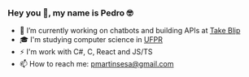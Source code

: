 ### Hey you 👋, my name is Pedro 🤓
- 🔭 I’m currently working on chatbots and building APIs at [Take Blip](https://github.com/takenet)
- 🎓 I'm studying computer science in [UFPR](https://web.inf.ufpr.br/dinf/)
- ⚡ I'm work with C#, C, React and JS/TS
- 📫 How to reach me: pmartinsesa@gmail.com
<!--
**pmartinsesa/pmartinsesa** is a ✨ _special_ ✨ repository because its `README.md` (this file) appears on your GitHub profile.

Here are some ideas to get you started:

- 🌱 I’m currently learning ...
- 👯 I’m looking to collaborate on ...
- 🤔 I’m looking for help with ...
- 💬 Ask me about ...
- 📫 How to reach me: ...
- 😄 Pronouns: ...
- ⚡ Fun fact: ...
-->
